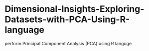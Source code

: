 # Dimensional-Insights-Exploring-Datasets-with-PCA-Using-R-language
perform Principal  Component Analysis (PCA) using R languge 
